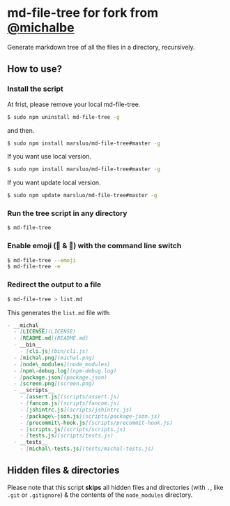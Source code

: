 # md-file-tree for fork from [@michalbe](http://github.com/michalbe)

Generate markdown tree of all the files in a directory, recursively.

## How to use?

### Install the script

At frist, please remove your local md-file-tree. 

```bash
$ sudo npm uninstall md-file-tree -g
```

and then.

```bash
$ sudo npm install marsluo/md-file-tree#master -g
```

If you want use local version.
```bash
$ sudo npm install marsluo/md-file-tree#master -g
```

If you want update local version.
```bash
$ sudo npm update marsluo/md-file-tree#master -g
```

### Run the tree script in any directory

```bash
$ md-file-tree
```

### Enable emoji (📂 & 📄) with the command line switch

```bash
$ md-file-tree --emoji
$ md-file-tree -e
```

### Redirect the output to a file

```bash
$ md-file-tree > list.md
```

This generates the `list.md` file with:

```markdown
- __michal__
  - [LICENSE](LICENSE)
  - [README.md](README.md)
  - __bin__
    - [cli.js](bin/cli.js)
  - [michal.png](michal.png)
  - [node\_modules](node_modules)
  - [npm\-debug.log](npm-debug.log)
  - [package.json](package.json)
  - [screen.png](screen.png)
  - __scripts__
    - [assert.js](scripts/assert.js)
    - [fancom.js](scripts/fancom.js)
    - [jshintrc.js](scripts/jshintrc.js)
    - [package\-json.js](scripts/package-json.js)
    - [precommit\-hook.js](scripts/precommit-hook.js)
    - [scripts.js](scripts/scripts.js)
    - [tests.js](scripts/tests.js)
  - __tests__
    - [michal\-tests.js](tests/michal-tests.js)
```

## Hidden files & directories

Please note that this script __skips__ all hidden files and directories (with `.`, like `.git` or `.gitignore`) &
 the contents of the `node_modules` directory.
